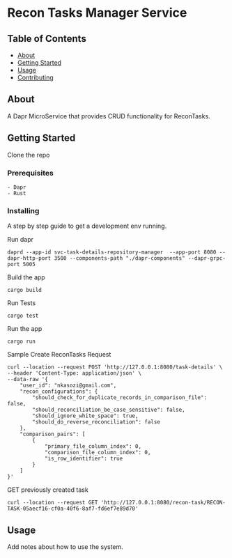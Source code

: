 # Recon Tasks Manager Service

## Table of Contents

- [About](#about)
- [Getting Started](#getting_started)
- [Usage](#usage)
- [Contributing](../CONTRIBUTING.md)

## About <a name = "about"></a>

A Dapr MicroService that provides CRUD functionality for ReconTasks.

## Getting Started <a name = "getting_started"></a>

Clone the repo

### Prerequisites

```
- Dapr
- Rust
```

### Installing

A step by step guide to get a development env running.

Run dapr

```
daprd --app-id svc-task-details-repository-manager  --app-port 8080 --dapr-http-port 3500 --components-path "./dapr-components" --dapr-grpc-port 5005
```

Build the app

```
cargo build
```

Run Tests

```
cargo test
```

Run the app

```
cargo run
```

Sample Create ReconTasks Request

```
curl --location --request POST 'http://127.0.0.1:8080/task-details' \
--header 'Content-Type: application/json' \
--data-raw '{
    "user_id": "nkasozi@gmail.com",
    "recon_configurations": {
        "should_check_for_duplicate_records_in_comparison_file": false,
        "should_reconciliation_be_case_sensitive": false,
        "should_ignore_white_space": true,
        "should_do_reverse_reconciliation": false
    },
    "comparison_pairs": [
        {
            "primary_file_column_index": 0,
            "comparison_file_column_index": 0,
            "is_row_identifier": true
        }
    ]
}'
```

GET previously created task

```
curl --location --request GET 'http://127.0.0.1:8080/recon-task/RECON-TASK-05aecf16-cf0a-40f6-8af7-fd6ef7e89d70'
```

## Usage <a name = "usage"></a>

Add notes about how to use the system.
